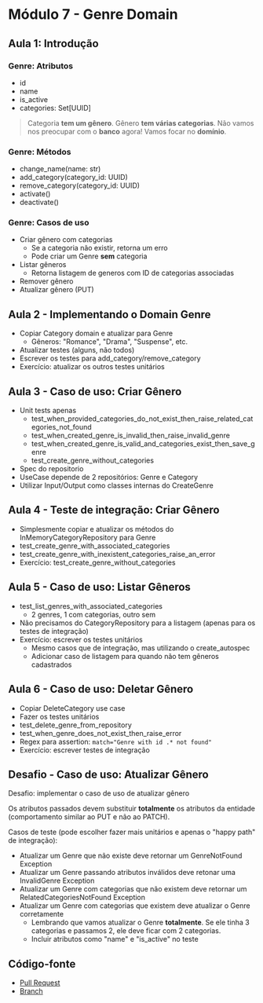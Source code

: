 # Módulo 7 - Genre Domain

## Aula 1: Introdução

### Genre: Atributos
- id
- name
- is_active
- categories: Set[UUID]

> Categoria **tem um gênero**. Gênero **tem várias categorias**. Não vamos nos preocupar com o **banco** agora! Vamos focar no **domínio**.


### Genre: Métodos
- change_name(name: str)
- add_category(category_id: UUID)
- remove_category(category_id: UUID)
- activate()
- deactivate()


### Genre: Casos de uso
- Criar gênero com categorias
  - Se a categoria não existir, retorna um erro
  - Pode criar um Genre **sem** categoria
- Listar gêneros
  - Retorna listagem de generos com ID de categorias associadas
- Remover gênero
- Atualizar gênero (PUT)


## Aula 2 - Implementando o Domain Genre
- Copiar Category domain e atualizar para Genre
  - Gêneros: "Romance", "Drama", "Suspense", etc.
- Atualizar testes (alguns, não todos)
- Escrever os testes para add_category/remove_category
- Exercício: atualizar os outros testes unitários


## Aula 3 - Caso de uso: Criar Gênero
- Unit tests apenas
  - test_when_provided_categories_do_not_exist_then_raise_related_categories_not_found
  - test_when_created_genre_is_invalid_then_raise_invalid_genre
  - test_when_created_genre_is_valid_and_categories_exist_then_save_genre
  - test_create_genre_without_categories
- Spec do repositorio
- UseCase depende de 2 repositórios: Genre e Category
- Utilizar Input/Output como classes internas do CreateGenre


## Aula 4 - Teste de integração: Criar Gênero
- Simplesmente copiar e atualizar os métodos do InMemoryCategoryRepository para Genre
- test_create_genre_with_associated_categories
- test_create_genre_with_inexistent_categories_raise_an_error
- Exercício: test_create_genre_without_categories


## Aula 5 - Caso de uso: Listar Gêneros
- test_list_genres_with_associated_categories
  - 2 genres, 1 com categorias, outro sem
- Não precisamos do CategoryRepository para a listagem (apenas para os testes de integração)
- Exercício: escrever os testes unitários
  - Mesmo casos que de integração, mas utilizando o create_autospec
  - Adicionar caso de listagem para quando não tem gêneros cadastrados


## Aula 6 - Caso de uso: Deletar Gênero
- Copiar DeleteCategory use case
- Fazer os testes unitários
- test_delete_genre_from_repository
- test_when_genre_does_not_exist_then_raise_error
- Regex para assertion: `match="Genre with id .* not found"`
- Exercício: escrever testes de integração


## Desafio - Caso de uso: Atualizar Gênero
Desafio: implementar o caso de uso de atualizar gênero

Os atributos passados devem substituir **totalmente** os atributos da entidade (comportamento similar ao PUT e não ao PATCH).

Casos de teste (pode escolher fazer mais unitários e apenas o "happy path" de integração):
- Atualizar um Genre que não existe deve retornar um GenreNotFound Exception
- Atualizar um Genre passando atributos inválidos deve retonar uma InvalidGenre Exception
- Atualizar um Genre com categorias que não existem deve retornar um RelatedCategoriesNotFound Exception
- Atualizar um Genre com categorias que existem deve atualizar o Genre corretamente
  - Lembrando que vamos atualizar o Genre **totalmente**. Se ele tinha 3 categorias e passamos 2, ele deve ficar com 2 categorias.
  - Incluir atributos como "name" e "is_active" no teste


## Código-fonte

- [Pull Request](https://github.com/gcrsaldanha/codeflix-catalog-admin/pull/3)
- [Branch](https://github.com/gcrsaldanha/codeflix-catalog-admin/tree/modulo-7-genre-domain)

